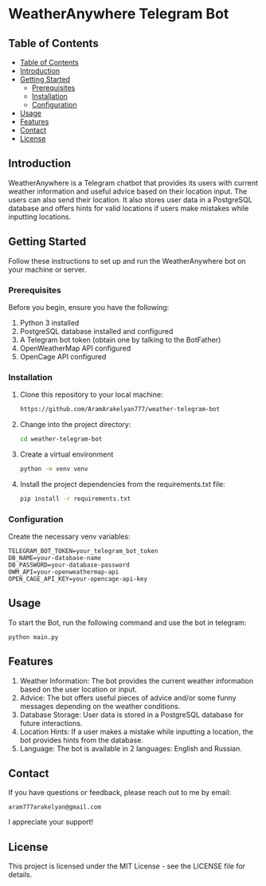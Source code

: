 # WeatherAnywhere Telegram Bot

## Table of Contents

- [Table of Contents](#table-of-contents)
- [Introduction](#introduction)
- [Getting Started](#getting-started)
    - [Prerequisites](#prerequisites)
    - [Installation](#installation)
    - [Configuration](#configuration)
- [Usage](#usage)
- [Features](#features)
- [Contact](#contact)
- [License](#license)

## Introduction

WeatherAnywhere is a Telegram chatbot that provides its users with current weather information and useful advice based
on their location input. The users can also send their location. It also stores user data in a PostgreSQL database and
offers hints for valid locations if users make mistakes while inputting locations.

## Getting Started

Follow these instructions to set up and run the WeatherAnywhere bot on your machine or server.

### Prerequisites

Before you begin, ensure you have the following:

1. Python 3 installed
2. PostgreSQL database installed and configured
3. A Telegram bot token (obtain one by talking to the BotFather)
4. OpenWeatherMap API configured
5. OpenCage API configured

### Installation

1. Clone this repository to your local machine:

    ```bash
    https://github.com/AramArakelyan777/weather-telegram-bot

2. Change into the project directory:

    ```bash
    cd weather-telegram-bot

3. Create a virtual environment

    ```bash
    python -m venv venv

4. Install the project dependencies from the requirements.txt file:

    ```bash
    pip install -r requirements.txt

### Configuration

Create the necessary venv variables:

    TELEGRAM_BOT_TOKEN=your_telegram_bot_token
    DB_NAME=your-database-name
    DB_PASSWORD=your-database-password
    OWM_API=your-openweathermap-api
    OPEN_CAGE_API_KEY=your-opencage-api-key

## Usage

To start the Bot, run the following command and use the bot in telegram:

    python main.py

## Features

1. Weather Information: The bot provides the current weather information based on the user location or input.
2. Advice: The bot offers useful pieces of advice and/or some funny messages depending on the weather conditions.
3. Database Storage: User data is stored in a PostgreSQL database for future interactions.
4. Location Hints: If a user makes a mistake while inputting a location, the bot provides hints from the database.
5. Language: The bot is available in 2 languages: English and Russian.

## Contact

If you have questions or feedback, please reach out to me by email:

    aram777arakelyan@gmail.com

I appreciate your support!

## License

This project is licensed under the MIT License - see the LICENSE file for details.